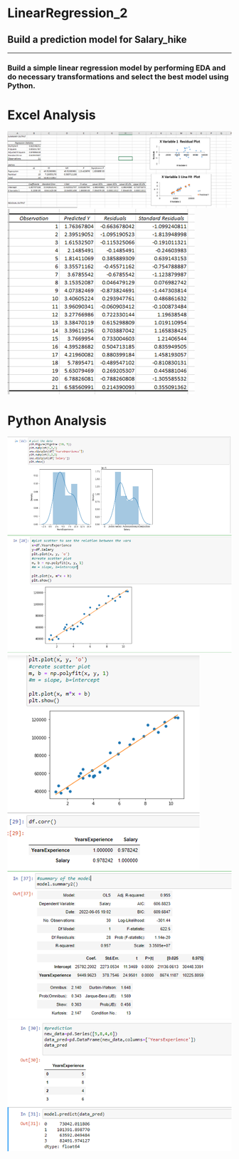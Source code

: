 # LinearRegression_2
## Build a prediction model for Salary_hike

------------------------------------------------------------

### Build a simple linear regression model by performing EDA and do necessary transformations and select the best model using Python.

# Excel Analysis
![](image/1.PNG)
![](image/2.PNG)


# Python Analysis
![](image/3.PNG)
![](image/4.PNG)
![](image/5.PNG)
![](image/6.PNG)
![](image/7.PNG)


